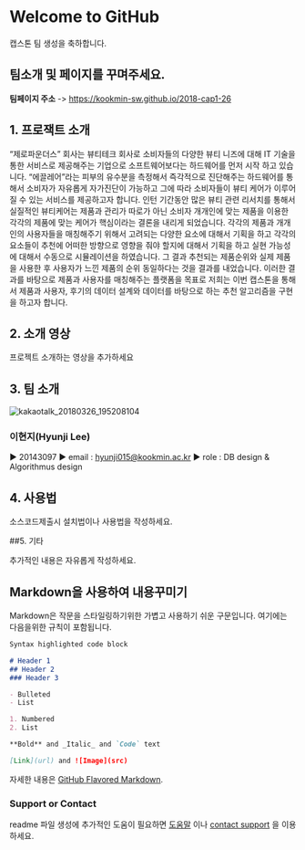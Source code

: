 # Welcome to GitHub

캡스톤 팀 생성을 축하합니다.

## 팀소개 및 페이지를 꾸며주세요.

**팀페이지 주소** -> https://kookmin-sw.github.io/2018-cap1-26


## 1. 프로잭트 소개

“제로파운더스” 회사는 뷰티테크 회사로 소비자들의 다양한 뷰티 니즈에 대해 IT 기술을 통한 서비스로 제공해주는 기업으로 소프트웨어보다는 하드웨어를 먼저 시작 하고 있습니다. “에끌레어”라는 피부의 유수분을 측정해서 즉각적으로 진단해주는 하드웨어를 통해서 소비자가 자유롭게 자가진단이 가능하고 그에 따라 소비자들이 뷰티 케어가 이루어 질 수 있는 서비스를 제공하고자 합니다. 
인턴 기간동안 많은 뷰티 관련 리서치를 통해서 실질적인 뷰티케어는 제품과 관리가 따로가 아닌 소비자 개개인에 맞는 제품을 이용한 각각의 제품에 맞는 케어가 핵심이라는 결론을 내리게 되었습니다. 각각의 제품과 개개인의 사용자들을 매칭해주기 위해서 고려되는 다양한 요소에 대해서 기획을 하고 각각의 요소들이 추천에 어떠한 방향으로 영향을 줘야 할지에 대해서 기획을 하고 실현 가능성에 대해서 수동으로 시뮬레이션을 하였습니다. 그 결과 추천되는 제품순위와 실제 제품을 사용한 후 사용자가 느낀 제품의 순위 동일하다는 것을 결과를 내었습니다. 
이러한 결과를 바탕으로 제품과 사용자를 매칭해주는 플랫폼을 목표로 저희는 이번 캡스톤을 통해서 제품과 사용자, 후기의 데이터 설계와 데이터를 바탕으로 하는 추천 알고리즘을 구현을 하고자 합니다.


## 2. 소개 영상

프로젝트 소개하는 영상을 추가하세요

## 3. 팀 소개
![kakaotalk_20180326_195208104](https://user-images.githubusercontent.com/12287842/38469081-f158b27c-3b89-11e8-8b28-8e4757fefd0c.jpg)
### 이현지(Hyunji Lee)
▶ 20143097
▶ email : hyunji015@kookmin.ac.kr
▶ role : DB design & Algorithmus design

## 4. 사용법

소스코드제출시 설치법이나 사용법을 작성하세요.

##5. 기타

추가적인 내용은 자유롭게 작성하세요.


## Markdown을 사용하여 내용꾸미기

Markdown은 작문을 스타일링하기위한 가볍고 사용하기 쉬운 구문입니다. 여기에는 다음을위한 규칙이 포함됩니다.

```markdown
Syntax highlighted code block

# Header 1
## Header 2
### Header 3

- Bulleted
- List

1. Numbered
2. List

**Bold** and _Italic_ and `Code` text

[Link](url) and ![Image](src)
```

자세한 내용은 [GitHub Flavored Markdown](https://guides.github.com/features/mastering-markdown/).

### Support or Contact

readme 파일 생성에 추가적인 도움이 필요하면 [도움말](https://help.github.com/articles/about-readmes/) 이나 [contact support](https://github.com/contact) 을 이용하세요.

